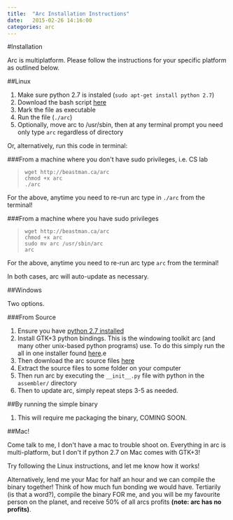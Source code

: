 ```yaml
---
title:  "Arc Installation Instructions"
date:   2015-02-26 14:16:00
categories: arc
---
```


#Installation

Arc is multiplatform. Please follow the instructions for your specific platform as outlined below.

##Linux

1. Make sure python 2.7 is instaled (`sudo apt-get install python 2.7`)
2. Download the bash script [here](/arc)
3. Mark the file as executable
4. Run the file (`./arc`)
5. Optionally, move arc to /usr/sbin, then at any terminal prompt you need only type `arc` regardless of directory

Or, alternatively, run this code in terminal:

###From a machine where you don't have sudo privileges, i.e. CS lab


>`wget http://beastman.ca/arc`  
>`chmod +x arc`  
>`./arc`  

For the above, anytime you need to re-run arc type in `./arc` from the terminal!

###From a machine where you have sudo privileges


>`wget http://beastman.ca/arc`  
>`chmod +x arc`  
>`sudo mv arc /usr/sbin/arc`  
>`arc`  


For the above, anytime you need to re-run arc type `arc` from the terminal!

In both cases, arc will auto-update as necessary.

##Windows

Two options.

###From Source

1. Ensure you have [python 2.7 installed](https://www.python.org/download/releases/2.7/)
2. Install GTK+3 python bindings. This is the windowing toolkit arc (and many other unix-based python programs) use. To do this simply run the all in one installer found [here](http://sourceforge.net/projects/pygobjectwin32/files/pygi-aio-3.14.0_rev10-setup.exe/download).e
3. Then download the arc source files [here](/arc.zip)
4. Extract the source files to some folder on your computer
5. Then run arc by executing the `__init__.py` file with python in the `assembler/` directory
6. Then to update arc, simply repeat steps 3-5 as needed.

##By running the simple binary

1. This will require me packaging the binary, COMING SOON.

##Mac!

Come talk to me, I don't have a mac to trouble shoot on. Everything in arc is multi-platform, but I don't if python 2.7 on Mac comes with GTK+3!

Try following the Linux instructions, and let me know how it works!

Alternatively, lend me your Mac for half an hour and we can compile the binary together! Think of how much fun bonding we would have.
Tertiarily (is that a word?), compile the binary FOR me, and you will be my favourite person on the planet, and receive 50% of all arcs profits **(note: arc has no profits)**.

